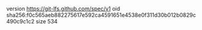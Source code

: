 version https://git-lfs.github.com/spec/v1
oid sha256:f0c565aeb882275617e592ca4591651e4538e0f311d30b012b0829c490c9c1c2
size 534
